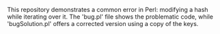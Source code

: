 This repository demonstrates a common error in Perl: modifying a hash while iterating over it. The 'bug.pl' file shows the problematic code, while 'bugSolution.pl' offers a corrected version using a copy of the keys.